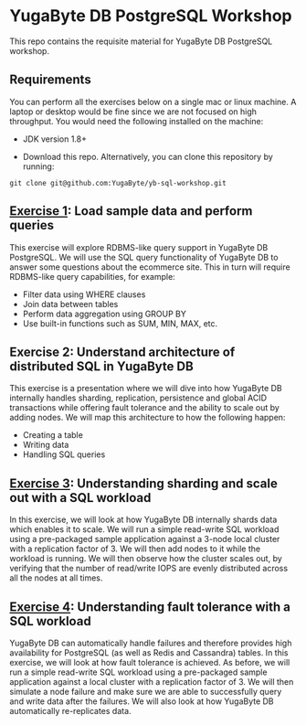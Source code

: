 # YugaByte DB PostgreSQL Workshop

This repo contains the requisite material for YugaByte DB PostgreSQL workshop.

## Requirements

You can perform all the exercises below on a single mac or linux machine. A laptop or desktop would be fine since we are not focused on high throughput. You would need the following installed on the machine:

* JDK version 1.8+

* Download this repo. Alternatively, you can clone this repository by running:
```
git clone git@github.com:YugaByte/yb-sql-workshop.git
```


## [Exercise 1](query-using-bi-tools): Load sample data and perform queries

This exercise will explore RDBMS-like query support in YugaByte DB PostgreSQL. We will use the SQL query functionality of YugaByte DB to answer some questions about the ecommerce site. This in turn will require RDBMS-like query capabilities, for example:
* Filter data using WHERE clauses
* Join data between tables
* Perform data aggregation using GROUP BY
* Use built-in functions such as SUM, MIN, MAX, etc.

## Exercise 2: Understand architecture of distributed SQL in YugaByte DB

This exercise is a presentation where we will dive into how YugaByte DB internally handles sharding, replication, persistence and global ACID transactions while offering fault tolerance and the ability to scale out by adding nodes. We will map this architecture to how the following happen:
* Creating a table
* Writing data
* Handling SQL queries

## [Exercise 3](https://docs.yugabyte.com/latest/explore/): Understanding sharding and scale out with a SQL workload

In this exercise, we will look at how YugaByte DB internally shards data which enables it to scale. We will run a simple read-write SQL workload using a pre-packaged sample application against a 3-node local cluster with a replication factor of 3. We will then add nodes to it while the workload is running. We will then observe how the cluster scales out, by verifying that the number of read/write IOPS are evenly distributed across all the nodes at all times.


## [Exercise 4](https://docs.yugabyte.com/latest/explore/): Understanding fault tolerance with a SQL workload

YugaByte DB can automatically handle failures and therefore provides high availability for PostgreSQL (as well as Redis and Cassandra) tables. In this exercise, we will look at how fault tolerance is achieved. As before, we will run a simple read-write SQL workload using a pre-packaged sample application against a local cluster with a replication factor of 3. We will then simulate a node failure and make sure we are able to successfully query and write data after the failures. We will also look at how YugaByte DB automatically re-replicates data.


